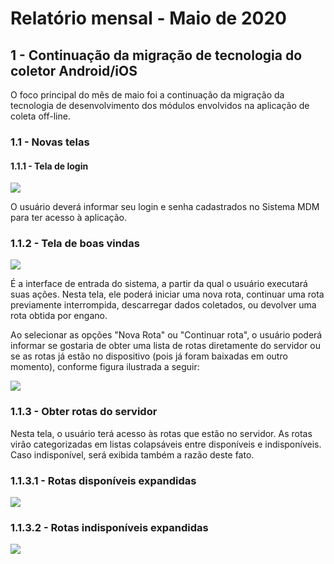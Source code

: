 # Relatório mensal - Maio de 2020

## 1 - Continuação da migração de tecnologia do coletor Android/iOS

O foco principal do mês de maio foi a continuação da migração da tecnologia de desenvolvimento dos módulos envolvidos na aplicação de coleta off-line.

### 1.1 - Novas telas

#### 1.1.1 - Tela de login

![](images/login.jpg)

O usuário deverá informar seu login e senha cadastrados no Sistema MDM para ter acesso à aplicação.

### 1.1.2 - Tela de boas vindas

![](images/welcome.jpg)

É a interface de entrada do sistema, a partir da qual o usuário executará suas ações. Nesta tela, ele poderá iniciar uma nova rota, continuar uma rota previamente interrompida, descarregar dados coletados, ou devolver uma rota obtida por engano.

Ao selecionar as opções "Nova Rota" ou "Continuar rota", o usuário poderá informar se gostaria de obter uma lista de rotas diretamente do servidor ou se as rotas já estão no dispositivo (pois já foram baixadas em outro momento), conforme figura ilustrada a seguir:

![](images/nova-rota-question.jpg)

### 1.1.3 - Obter rotas do servidor

Nesta tela, o usuário terá acesso às rotas que estão no servidor. As rotas virão categorizadas em listas colapsáveis entre disponíveis e indisponíveis. Caso indisponível, será exibida também a razão deste fato.

### 1.1.3.1 - Rotas disponíveis expandidas

![](images/nova-rota.jpg)

### 1.1.3.2 - Rotas indisponíveis expandidas

![](images/nova-rota-indisponiveis.jpg)


